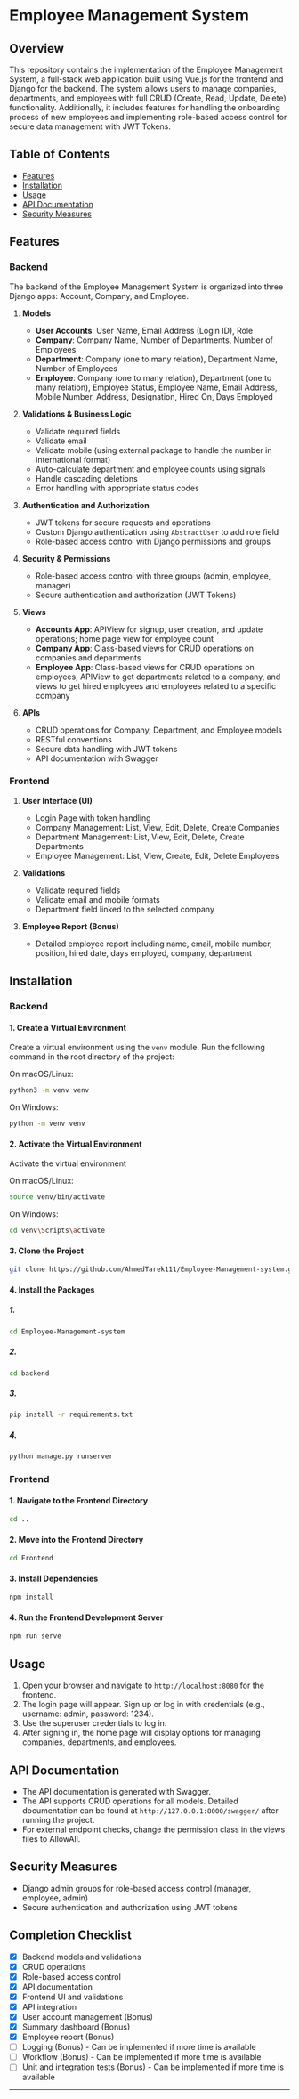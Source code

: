 # Employee Management System

## Overview

This repository contains the implementation of the Employee Management System, a full-stack web application built using Vue.js for the frontend and Django for the backend. The system allows users to manage companies, departments, and employees with full CRUD (Create, Read, Update, Delete) functionality. Additionally, it includes features for handling the onboarding process of new employees and implementing role-based access control for secure data management with JWT Tokens.

## Table of Contents

- [Features](#features)
- [Installation](#installation)
- [Usage](#usage)
- [API Documentation](#api-documentation)
- [Security Measures](#security-measures)

## Features

### Backend
The backend of the Employee Management System is organized into three Django apps: Account, Company, and Employee.

1. **Models**
    - **User Accounts**: User Name, Email Address (Login ID), Role
    - **Company**: Company Name, Number of Departments, Number of Employees
    - **Department**: Company (one to many relation), Department Name, Number of Employees
    - **Employee**: Company (one to many relation), Department (one to many relation), Employee Status, Employee Name, Email Address, Mobile Number, Address, Designation, Hired On, Days Employed

2. **Validations & Business Logic**
    - Validate required fields
    - Validate email
    - Validate mobile (using external package to handle the number in international format)
    - Auto-calculate department and employee counts using signals
    - Handle cascading deletions
    - Error handling with appropriate status codes

3. **Authentication and Authorization**
    - JWT tokens for secure requests and operations
    - Custom Django authentication using `AbstractUser` to add role field
    - Role-based access control with Django permissions and groups

4. **Security & Permissions**
    - Role-based access control with three groups (admin, employee, manager)
    - Secure authentication and authorization (JWT Tokens)

5. **Views**
    - **Accounts App**: APIView for signup, user creation, and update operations; home page view for employee count
    - **Company App**: Class-based views for CRUD operations on companies and departments
    - **Employee App**: Class-based views for CRUD operations on employees, APIView to get departments related to a company, and views to get hired employees and employees related to a specific company

6. **APIs**
    - CRUD operations for Company, Department, and Employee models
    - RESTful conventions
    - Secure data handling with JWT tokens
    - API documentation with Swagger

### Frontend
1. **User Interface (UI)**
    - Login Page with token handling
    - Company Management: List, View, Edit, Delete, Create Companies
    - Department Management: List, View, Edit, Delete, Create Departments
    - Employee Management: List, View, Create, Edit, Delete Employees

2. **Validations**
    - Validate required fields
    - Validate email and mobile formats
    - Department field linked to the selected company

3. **Employee Report (Bonus)**
    - Detailed employee report including name, email, mobile number, position, hired date, days employed, company, department

## Installation

### Backend

#### 1. Create a Virtual Environment

Create a virtual environment using the `venv` module. Run the following command in the root directory of the project:

On macOS/Linux:
```sh
python3 -m venv venv
```

On Windows:
```sh
python -m venv venv
```

#### 2. Activate the Virtual Environment

Activate the virtual environment 

On macOS/Linux:
```sh
source venv/bin/activate
```

On Windows:
```sh
cd venv\Scripts\activate
```

#### 3. Clone the Project

```sh      
git clone https://github.com/AhmedTarek111/Employee-Management-system.git
```

#### 4. Install the Packages
##### 1.
```sh      
cd Employee-Management-system
```
##### 2.
```sh      
cd backend
```
##### 3.
  ```sh      
pip install -r requirements.txt
```
##### 4.
  ```sh      
python manage.py runserver
```

### Frontend

#### 1. Navigate to the Frontend Directory
```sh
cd .. 
```

#### 2. Move into the Frontend Directory
```sh
cd Frontend
```

#### 3. Install Dependencies
```sh
npm install
```

#### 4. Run the Frontend Development Server
```sh
npm run serve
```

## Usage

1. Open your browser and navigate to `http://localhost:8080` for the frontend.
2. The login page will appear. Sign up or log in with credentials (e.g., username: admin, password: 1234).
3. Use the superuser credentials to log in.
4. After signing in, the home page will display options for managing companies, departments, and employees.

## API Documentation

- The API documentation is generated with Swagger.
- The API supports CRUD operations for all models. Detailed documentation can be found at `http://127.0.0.1:8000/swagger/` after running the project.
- For external endpoint checks, change the permission class in the views files to AllowAll.

## Security Measures

- Django admin groups for role-based access control (manager, employee, admin)
- Secure authentication and authorization using JWT tokens

## Completion Checklist

- [x] Backend models and validations
- [x] CRUD operations
- [x] Role-based access control
- [x] API documentation
- [x] Frontend UI and validations
- [x] API integration
- [x] User account management (Bonus)
- [x] Summary dashboard (Bonus)
- [x] Employee report (Bonus)
- [ ] Logging (Bonus) - Can be implemented if more time is available
- [ ] Workflow (Bonus) - Can be implemented if more time is available
- [ ] Unit and integration tests (Bonus) - Can be implemented if more time is available

---

